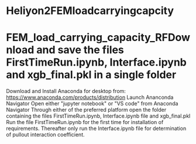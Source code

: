 # Heliyon2FEMloadcarryingcapcity
# FEM_load_carrying_capacity_RFDownload and save the files FirstTimeRun.ipynb, Interface.ipynb and xgb_final.pkl in a single folder
Download and Install Anaconda for desktop from: https://www.anaconda.com/products/distribution
Launch Ananconda Navigator
Open either "jupyter notebook" or "VS code" from Anaconda Navigator
Through either of the preferred platform open the folder containing the files FirstTimeRun.ipynb, Interface.ipynb file and xgb_final.pkl
Run the file FirstTimeRun.ipynb for the first time for installation of requirements.
Thereafter only run the Interface.ipynb file for determination of pullout interaction coefficient.
